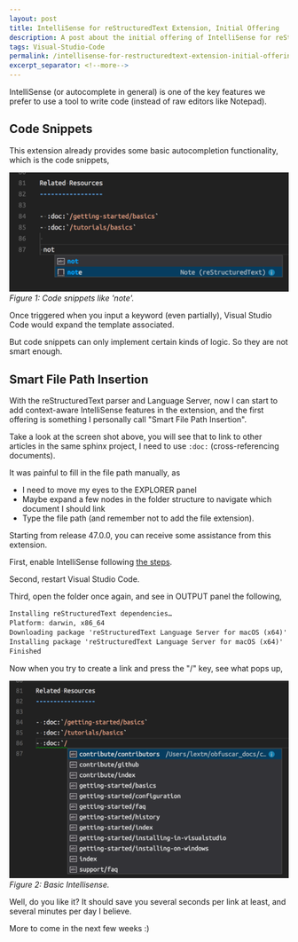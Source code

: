 ```yaml
---
layout: post
title: IntelliSense for reStructuredText Extension, Initial Offering
description: A post about the initial offering of IntelliSense for reStructuredText extension.
tags: Visual-Studio-Code
permalink: /intellisense-for-restructuredtext-extension-initial-offering-6886b17d874b
excerpt_separator: <!--more-->
---
```

IntelliSense (or autocomplete in general) is one of the key features we prefer to use a tool to write code (instead of raw editors like Notepad).
<!--more-->

## Code Snippets
This extension already provides some basic autocompletion functionality, which is the code snippets,

![img-description](/images/code-snippets.png)
_Figure 1: Code snippets like 'note'._

Once triggered when you input a keyword (even partially), Visual Studio Code would expand the template associated.

But code snippets can only implement certain kinds of logic. So they are not smart enough.

## Smart File Path Insertion
With the reStructuredText parser and Language Server, now I can start to add context-aware IntelliSense features in the extension, and the first offering is something I personally call "Smart File Path Insertion".

Take a look at the screen shot above, you will see that to link to other articles in the same sphinx project, I need to use `:doc:` (cross-referencing documents).

It was painful to fill in the file path manually, as

* I need to move my eyes to the EXPLORER panel
* Maybe expand a few nodes in the folder structure to navigate which document I should link
* Type the file path (and remember not to add the file extension).

Starting from release 47.0.0, you can receive some assistance from this extension.

First, enable IntelliSense following [the steps](https://github.com/vscode-restructuredtext/vscode-restructuredtext/blob/4ac375e846a62192265906eb4883c54c22af898f/docs/sphinx.md#intellisense-settings).

Second, restart Visual Studio Code.

Third, open the folder once again, and see in OUTPUT panel the following,

``` txt
Installing reStructuredText dependencies…
Platform: darwin, x86_64
Downloading package 'reStructuredText Language Server for macOS (x64)' (12454 KB) ……………….. Done!
Installing package 'reStructuredText Language Server for macOS (x64)'
Finished
```

Now when you try to create a link and press the "/" key, see what pops up,

![img-description](/images/intellisense.png)
_Figure 2: Basic Intellisense._

Well, do you like it? It should save you several seconds per link at least, and several minutes per day I believe.

More to come in the next few weeks :)
